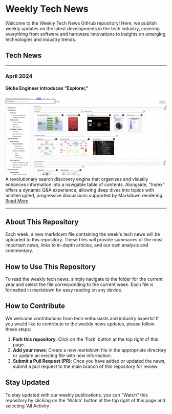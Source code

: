# Weekly Tech News

Welcome to the Weekly Tech News GitHub repository! Here, we publish weekly updates on the latest developments in the tech industry, covering everything from software and hardware innovations to insights on emerging technologies and industry trends.

## Tech News
---
### April 2024
#### Globe Engineer introduces "Explorer," 
![Explorer Search Discovery](https://github.com/MatthewPaver/MatthewPaver/blob/main/Weekly%20Tech%20News/2024/22-04-24/Explorer%20Search%20Discovery.png)
A revolutionary search discovery engine that organizes and visually enhances information into a navigable table of contents. Alongside, "Index" offers a dynamic Q&A experience, allowing deep dives into topics with uninterrupted, progressive discussions supported by Markdown rendering. [Read More](https://github.com/MatthewPaver/MatthewPaver/tree/main/Weekly%20Tech%20News/2024/22-04-24)

---

## About This Repository

Each week, a new markdown file containing the week's tech news will be uploaded to this repository. These files will provide summaries of the most important news, links to in-depth articles, and our own analysis and commentary.

## How to Use This Repository

To read the weekly tech news, simply navigate to the folder for the current year and select the file corresponding to the current week. Each file is formatted in markdown for easy reading on any device.

## How to Contribute

We welcome contributions from tech enthusiasts and industry experts! If you would like to contribute to the weekly news updates, please follow these steps:

1. **Fork this repository**: Click on the 'Fork' button at the top right of this page.
2. **Add your news**: Create a new markdown file in the appropriate directory or update an existing file with new information.
3. **Submit a Pull Request (PR)**: Once you have added or updated the news, submit a pull request to the main branch of this repository for review.

## Stay Updated

To stay updated with our weekly publications, you can "Watch" this repository by clicking on the 'Watch' button at the top right of this page and selecting 'All Activity'.

